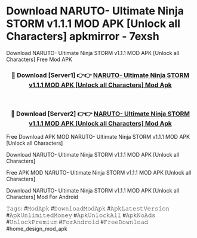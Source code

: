 # Download NARUTO- Ultimate Ninja STORM v1.1.1 MOD APK [Unlock all Characters] apkmirror - 7exsh
Download NARUTO- Ultimate Ninja STORM v1.1.1 MOD APK [Unlock all Characters] Free Mod APK

<div align="center">
<h3>🔴 Download [Server1] 👉👉 <a href="https://apk-comot.site?title=NARUTO-_Ultimate_Ninja_STORM_v1.1.1_MOD_APK_[Unlock_all_Characters]">NARUTO- Ultimate Ninja STORM v1.1.1 MOD APK [Unlock all Characters] Mod Apk</a></h3><br>

<h3>🔴 Download [Server2] 👉👉 <a href="https://apk-comot.site?title=NARUTO-_Ultimate_Ninja_STORM_v1.1.1_MOD_APK_[Unlock_all_Characters]">NARUTO- Ultimate Ninja STORM v1.1.1 MOD APK [Unlock all Characters] Mod Apk</a></h3>
</div>


Free Download APK MOD NARUTO- Ultimate Ninja STORM v1.1.1 MOD APK [Unlock all Characters]

Download NARUTO- Ultimate Ninja STORM v1.1.1 MOD APK [Unlock all Characters] 

Free APK MOD NARUTO- Ultimate Ninja STORM v1.1.1 MOD APK [Unlock all Characters] 

Download NARUTO- Ultimate Ninja STORM v1.1.1 MOD APK [Unlock all Characters] Mod For Android

𝚃𝚊𝚐𝚜: #𝙼𝚘𝚍𝙰𝚙𝚔 #𝙳𝚘𝚠𝚗𝚕𝚘𝚊𝚍𝙼𝚘𝚍𝙰𝚙𝚔 #𝙰𝚙𝚔𝙻𝚊𝚝𝚎𝚜𝚝𝚅𝚎𝚛𝚜𝚒𝚘𝚗 #𝙰𝚙𝚔𝚄𝚗𝚕𝚒𝚖𝚒𝚝𝚎𝚍𝙼𝚘𝚗𝚎𝚢 #𝙰𝚙𝚔𝚄𝚗𝚕𝚘𝚌𝚔𝙰𝚕𝚕 #𝙰𝚙𝚔𝙽𝚘𝙰𝚍𝚜 #𝚄𝚗𝚕𝚘𝚌𝚔𝙿𝚛𝚎𝚖𝚒𝚞𝚖 #𝙵𝚘𝚛𝙰𝚗𝚍𝚛𝚘𝚒𝚍 #𝙵𝚛𝚎𝚎𝙳𝚘𝚠𝚗𝚕𝚘𝚊𝚍 #home_design_mod_apk